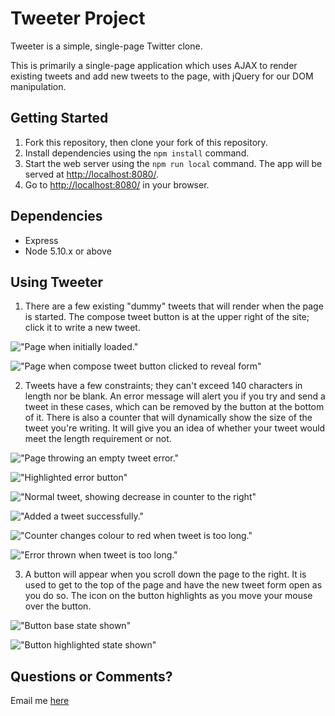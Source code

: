 # Tweeter Project

Tweeter is a simple, single-page Twitter clone.

This is primarily a single-page application which uses AJAX to render existing tweets and add
new tweets to the page, with jQuery for our DOM manipulation.

## Getting Started

1. Fork this repository, then clone your fork of this repository.
2. Install dependencies using the `npm install` command.
3. Start the web server using the `npm run local` command. The app will be served at <http://localhost:8080/>.
4. Go to <http://localhost:8080/> in your browser.

## Dependencies

- Express
- Node 5.10.x or above

## Using Tweeter

1. There are a few existing "dummy" tweets that will render when the page is started. The compose tweet button is at the upper right of the site; click it to write a new tweet.

!["Page when initially loaded."](https://github.com/kevinconvery/tweeter/blob/master/public/docs/initial-site-state.png)

!["Page when compose tweet button clicked to reveal form"](https://github.com/kevinconvery/tweeter/blob/master/public/docs/compose-tweet-shown.png)

2. Tweets have a few constraints; they can't exceed 140 characters in length nor be blank. An error message will alert you if you try and send a tweet in these cases, which can be removed by the button at the bottom of it. There is also a counter that will dynamically show the size of the tweet you're writing. It will give you an idea of whether your tweet would meet the length requirement or not.

!["Page throwing an empty tweet error."](https://github.com/kevinconvery/tweeter/blob/master/public/docs/empty-error-message.png)

!["Highlighted error button"](https://github.com/kevinconvery/tweeter/blob/master/public/docs/empty-error-message-button-highlighted.png)

!["Normal tweet, showing decrease in counter to the right"](https://github.com/kevinconvery/tweeter/blob/master/public/docs/normal-tweet.png)

!["Added a tweet successfully."](https://github.com/kevinconvery/tweeter/blob/master/public/docs/tweet-added.png)

!["Counter changes colour to red when tweet is too long."](https://github.com/kevinconvery/tweeter/blob/master/public/docs/tweet-too-long.png)

!["Error thrown when tweet is too long."](https://github.com/kevinconvery/tweeter/blob/master/public/docs/tweet-error-too-long.png)

3. A button will appear when you scroll down the page to the right. It is used to get to the top of the page and have the new tweet form open as you do so. The icon on the button highlights as you move your mouse over the button.

!["Button base state shown"](https://github.com/kevinconvery/tweeter/blob/master/public/docs/button-visible.png)

!["Button highlighted state shown"](https://github.com/kevinconvery/tweeter/blob/master/public/docs/highlighted-button.png)

## Questions or Comments?

Email me [here](kevinconvery@gmail.com)